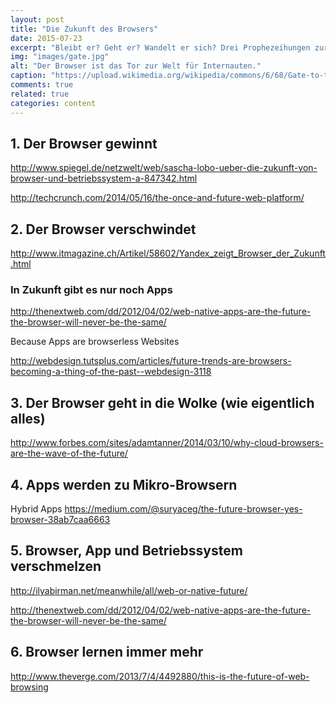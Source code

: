 ```yaml
---
layout: post
title: "Die Zukunft des Browsers"
date: 2015-07-23
excerpt: "Bleibt er? Geht er? Wandelt er sich? Drei Prophezeihungen zur Zukunft von Chrome, Safari, Firefox, Edge und Konsorten."
img: "images/gate.jpg"
alt: "Der Browser ist das Tor zur Welt für Internauten."
caption: "https://upload.wikimedia.org/wikipedia/commons/6/68/Gate-to-the-Northwest-Passage.jpg"
comments: true
related: true
categories: content
---
```



## 1. Der Browser gewinnt
http://www.spiegel.de/netzwelt/web/sascha-lobo-ueber-die-zukunft-von-browser-und-betriebssystem-a-847342.html

http://techcrunch.com/2014/05/16/the-once-and-future-web-platform/

## 2. Der Browser verschwindet

http://www.itmagazine.ch/Artikel/58602/Yandex_zeigt_Browser_der_Zukunft.html


### In Zukunft gibt es nur noch Apps

http://thenextweb.com/dd/2012/04/02/web-native-apps-are-the-future-the-browser-will-never-be-the-same/

Because Apps are browserless Websites

http://webdesign.tutsplus.com/articles/future-trends-are-browsers-becoming-a-thing-of-the-past--webdesign-3118

## 3. Der Browser geht in die Wolke (wie eigentlich alles)

http://www.forbes.com/sites/adamtanner/2014/03/10/why-cloud-browsers-are-the-wave-of-the-future/

## 4. Apps werden zu Mikro-Browsern

Hybrid Apps
https://medium.com/@suryaceg/the-future-browser-yes-browser-38ab7caa6663

## 5. Browser, App und Betriebssystem verschmelzen

http://ilyabirman.net/meanwhile/all/web-or-native-future/

http://thenextweb.com/dd/2012/04/02/web-native-apps-are-the-future-the-browser-will-never-be-the-same/


## 6. Browser lernen immer mehr

http://www.theverge.com/2013/7/4/4492880/this-is-the-future-of-web-browsing



